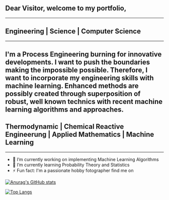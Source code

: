 ## Dear Visitor, welcome to my portfolio,
---
## Engineering | Science | Computer Science
---
I'm a Process Engineering burning for innovative developments. I want to push the boundaries making the impossible possible. Therefore, I want to incorporate my engineering skills with machine learning. Enhanced methods are possibly created through superposition of robust, well known technics with recent machine learning algorithms and approaches.
---
## Thermodynamic | Chemical Reactive Engineerung | Applied Mathematics | Machine Learning
---

- 🔭 I’m currently working on implementing Machine Learning Algorithms 
- 🌱 I’m currently learning Probability Theory and Statistics 
- ⚡ Fun fact: I'm a passionate hobby fotographer find me on 










[![Anurag's GitHub stats](https://github-readme-stats.vercel.app/api?username=hohmlearning&show_icons=true&theme=merko)](https://github.com/anuraghazra/github-readme-stats)

[![Top Langs](https://github-readme-stats.vercel.app/api/top-langs/?username=hohmlearning&layout=compact&show_icons=true&theme=radical)](https://github.com/anuraghazra/github-readme-stats)

